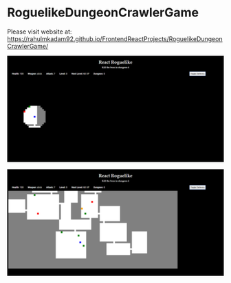 # RoguelikeDungeonCrawlerGame

Please visit website at: https://rahulmkadam92.github.io/FrontendReactProjects/RoguelikeDungeonCrawlerGame/

![](images/ReactRoguelike0.PNG)

![](images/ReactRoguelike.PNG)
